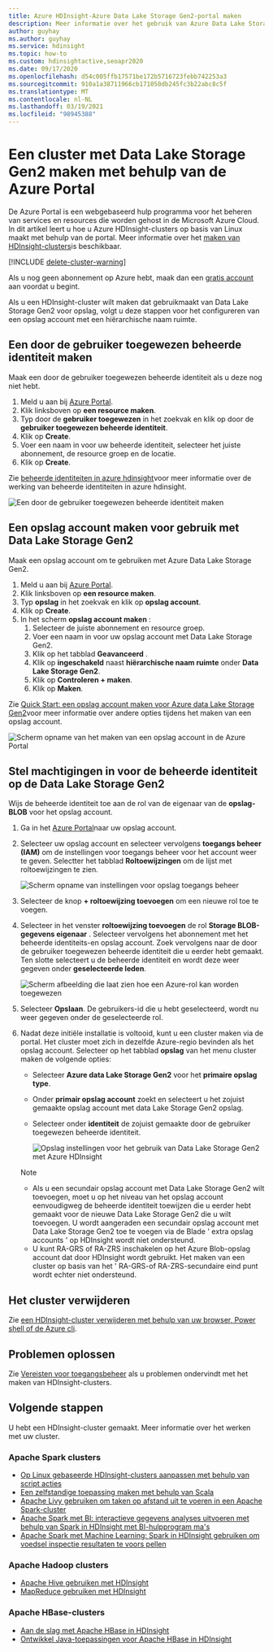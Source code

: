 ```yaml
---
title: Azure HDInsight-Azure Data Lake Storage Gen2-portal maken
description: Meer informatie over het gebruik van Azure Data Lake Storage Gen2 met Azure HDInsight-clusters met behulp van de portal.
author: guyhay
ms.author: guyhay
ms.service: hdinsight
ms.topic: how-to
ms.custom: hdinsightactive,seoapr2020
ms.date: 09/17/2020
ms.openlocfilehash: d54c005ffb17571be172b5716723febb742253a3
ms.sourcegitcommit: 910a1a38711966cb171050db245fc3b22abc8c5f
ms.translationtype: MT
ms.contentlocale: nl-NL
ms.lasthandoff: 03/19/2021
ms.locfileid: "98945388"
---
```

# <a name="create-a-cluster-with-data-lake-storage-gen2-using-the-azure-portal"></a>Een cluster met Data Lake Storage Gen2 maken met behulp van de Azure Portal

De Azure Portal is een webgebaseerd hulp programma voor het beheren van services en resources die worden gehost in de Microsoft Azure Cloud. In dit artikel leert u hoe u Azure HDInsight-clusters op basis van Linux maakt met behulp van de portal. Meer informatie over het [maken van HDInsight-clusters](./hdinsight-hadoop-provision-linux-clusters.md)is beschikbaar.

[!INCLUDE [delete-cluster-warning](../../includes/hdinsight-delete-cluster-warning.md)]

Als u nog geen abonnement op Azure hebt, maak dan een [gratis account](https://azure.microsoft.com/free/?WT.mc_id=A261C142F) aan voordat u begint.

Als u een HDInsight-cluster wilt maken dat gebruikmaakt van Data Lake Storage Gen2 voor opslag, volgt u deze stappen voor het configureren van een opslag account met een hiërarchische naam ruimte.

## <a name="create-a-user-assigned-managed-identity"></a>Een door de gebruiker toegewezen beheerde identiteit maken

Maak een door de gebruiker toegewezen beheerde identiteit als u deze nog niet hebt.

1. Meld u aan bij [Azure Portal](https://portal.azure.com).
1. Klik linksboven op **een resource maken**.
1. Typ door de **gebruiker toegewezen** in het zoekvak en klik op door de **gebruiker toegewezen beheerde identiteit**.
1. Klik op **Create**.
1. Voer een naam in voor uw beheerde identiteit, selecteer het juiste abonnement, de resource groep en de locatie.
1. Klik op **Create**.

Zie [beheerde identiteiten in azure hdinsight](hdinsight-managed-identities.md)voor meer informatie over de werking van beheerde identiteiten in azure hdinsight.

![Een door de gebruiker toegewezen beheerde identiteit maken](./media/hdinsight-hadoop-use-data-lake-storage-gen2/create-user-assigned-managed-identity-portal.png)

## <a name="create-a-storage-account-to-use-with-data-lake-storage-gen2"></a>Een opslag account maken voor gebruik met Data Lake Storage Gen2

Maak een opslag account om te gebruiken met Azure Data Lake Storage Gen2.

1. Meld u aan bij [Azure Portal](https://portal.azure.com).
1. Klik linksboven op **een resource maken**.
1. Typ **opslag** in het zoekvak en klik op **opslag account**.
1. Klik op **Create**.
1. In het scherm **opslag account maken** :
    1. Selecteer de juiste abonnement en resource groep.
    1. Voer een naam in voor uw opslag account met Data Lake Storage Gen2.
    1. Klik op het tabblad **Geavanceerd** .
    1. Klik op **ingeschakeld** naast **hiërarchische naam ruimte** onder **Data Lake Storage Gen2**.
    1. Klik op **Controleren + maken**.
    1. Klik op **Maken**.

Zie [Quick Start: een opslag account maken voor Azure data Lake Storage Gen2](../storage/blobs/create-data-lake-storage-account.md)voor meer informatie over andere opties tijdens het maken van een opslag account.

![Scherm opname van het maken van een opslag account in de Azure Portal](./media/hdinsight-hadoop-use-data-lake-storage-gen2/azure-data-lake-storage-account-create-advanced.png)

## <a name="set-up-permissions-for-the-managed-identity-on-the-data-lake-storage-gen2"></a>Stel machtigingen in voor de beheerde identiteit op de Data Lake Storage Gen2

Wijs de beheerde identiteit toe aan de rol van de eigenaar van de **opslag-BLOB** voor het opslag account.

1. Ga in het [Azure Portal](https://portal.azure.com)naar uw opslag account.
1. Selecteer uw opslag account en selecteer vervolgens **toegangs beheer (IAM)** om de instellingen voor toegangs beheer voor het account weer te geven. Selectter het tabblad **Roltoewijzingen** om de lijst met roltoewijzingen te zien.

    ![Scherm opname van instellingen voor opslag toegangs beheer](./media/hdinsight-hadoop-use-data-lake-storage-gen2/portal-access-control.png)

1. Selecteer de knop **+ roltoewijzing toevoegen** om een nieuwe rol toe te voegen.
1. Selecteer in het venster **roltoewijzing toevoegen** de rol **Storage BLOB-gegevens eigenaar** . Selecteer vervolgens het abonnement met het beheerde identiteits-en opslag account. Zoek vervolgens naar de door de gebruiker toegewezen beheerde identiteit die u eerder hebt gemaakt. Ten slotte selecteert u de beheerde identiteit en wordt deze weer gegeven onder **geselecteerde leden**.

    ![Scherm afbeelding die laat zien hoe een Azure-rol kan worden toegewezen](./media/hdinsight-hadoop-use-data-lake-storage-gen2/add-rbac-role3-window.png)

1. Selecteer **Opslaan**. De gebruikers-id die u hebt geselecteerd, wordt nu weer gegeven onder de geselecteerde rol.
1. Nadat deze initiële installatie is voltooid, kunt u een cluster maken via de portal. Het cluster moet zich in dezelfde Azure-regio bevinden als het opslag account. Selecteer op het tabblad **opslag** van het menu cluster maken de volgende opties:

    * Selecteer **Azure data Lake Storage Gen2** voor het **primaire opslag type**.
    * Onder **primair opslag account** zoekt en selecteert u het zojuist gemaakte opslag account met data Lake Storage Gen2 opslag.

    * Selecteer onder **identiteit** de zojuist gemaakte door de gebruiker toegewezen beheerde identiteit.

        ![Opslag instellingen voor het gebruik van Data Lake Storage Gen2 met Azure HDInsight](./media/hdinsight-hadoop-use-data-lake-storage-gen2/azure-portal-cluster-storage-gentwo.png)

    > [!NOTE]
    > * Als u een secundair opslag account met Data Lake Storage Gen2 wilt toevoegen, moet u op het niveau van het opslag account eenvoudigweg de beheerde identiteit toewijzen die u eerder hebt gemaakt voor de nieuwe Data Lake Storage Gen2 die u wilt toevoegen. U wordt aangeraden een secundair opslag account met Data Lake Storage Gen2 toe te voegen via de Blade ' extra opslag accounts ' op HDInsight wordt niet ondersteund.
    > * U kunt RA-GRS of RA-ZRS inschakelen op het Azure Blob-opslag account dat door HDInsight wordt gebruikt. Het maken van een cluster op basis van het ' RA-GRS-of RA-ZRS-secundaire eind punt wordt echter niet ondersteund.

## <a name="delete-the-cluster"></a>Het cluster verwijderen

Zie [een HDInsight-cluster verwijderen met behulp van uw browser, Power shell of de Azure cli](./hdinsight-delete-cluster.md).

## <a name="troubleshoot"></a>Problemen oplossen

Zie [Vereisten voor toegangsbeheer](./hdinsight-hadoop-customize-cluster-linux.md#access-control) als u problemen ondervindt met het maken van HDInsight-clusters.

## <a name="next-steps"></a>Volgende stappen

U hebt een HDInsight-cluster gemaakt. Meer informatie over het werken met uw cluster.

### <a name="apache-spark-clusters"></a>Apache Spark clusters

* [Op Linux gebaseerde HDInsight-clusters aanpassen met behulp van script acties](hdinsight-hadoop-customize-cluster-linux.md)
* [Een zelfstandige toepassing maken met behulp van Scala](spark/apache-spark-create-standalone-application.md)
* [Apache Livy gebruiken om taken op afstand uit te voeren in een Apache Spark-cluster](spark/apache-spark-livy-rest-interface.md)
* [Apache Spark met BI: interactieve gegevens analyses uitvoeren met behulp van Spark in HDInsight met BI-hulpprogram ma's](spark/apache-spark-use-bi-tools.md)
* [Apache Spark met Machine Learning: Spark in HDInsight gebruiken om voedsel inspectie resultaten te voors pellen](spark/apache-spark-machine-learning-mllib-ipython.md)

### <a name="apache-hadoop-clusters"></a>Apache Hadoop clusters

* [Apache Hive gebruiken met HDInsight](hadoop/hdinsight-use-hive.md)
* [MapReduce gebruiken met HDInsight](hadoop/hdinsight-use-mapreduce.md)

### <a name="apache-hbase-clusters"></a>Apache HBase-clusters

* [Aan de slag met Apache HBase in HDInsight](hbase/apache-hbase-tutorial-get-started-linux.md)
* [Ontwikkel Java-toepassingen voor Apache HBase in HDInsight](hbase/apache-hbase-build-java-maven-linux.md)
